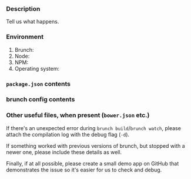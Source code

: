### Description

Tell us what happens.

### Environment

1. Brunch:
2. Node:
3. NPM:
4. Operating system:

### `package.json` contents

### brunch config contents

### Other useful files, when present (`bower.json` etc.)

If there's an unexpected error during `brunch build`/`brunch watch`, please attach the compilation log with the debug flag (`-d`).

If something worked with previous versions of brunch, but stopped with a newer one, please include these details as well.

Finally, if at all possible, please create a small demo app on GitHub that demonstrates the issue so it's easier for us to check and debug.
